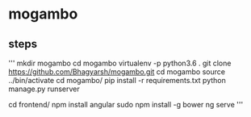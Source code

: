 # mogambo
## steps
'''
mkdir mogambo
cd mogambo
virtualenv -p python3.6 .
git clone https://github.com/Bhagyarsh/mogambo.git
cd mogambo
source ../bin/activate
cd mogambo/
pip install -r requirements.txt
python manage.py runserver

cd frontend/
npm install angular
sudo npm install -g bower
ng serve
'''

